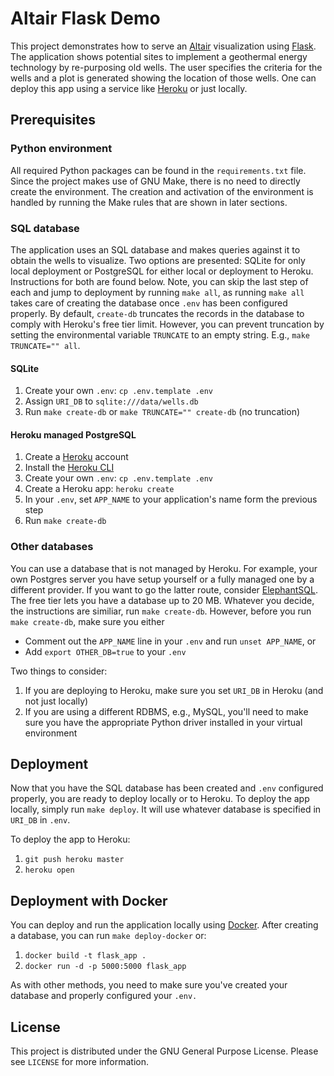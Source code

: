 # Altair Flask Demo

This project demonstrates how to serve an [Altair](https://altair-viz.github.io) visualization using [Flask](https://flask.palletsprojects.com). The application shows potential sites to implement a geothermal energy technology by re-purposing old wells. The user specifies the criteria for the wells and a plot is generated showing the location of those wells. One can deploy this app using a service like [Heroku](https://heroku.com) or just locally.

## Prerequisites

### Python environment
All required Python packages can be found in the `requirements.txt` file. Since the project makes use of GNU Make, there is no need to directly create the environment. The creation and activation of the environment is handled by running the Make rules that are shown in later sections.

### SQL database
The application uses an SQL database and makes queries against it to obtain the wells to visualize. Two options are presented: SQLite for only local deployment or PostgreSQL for either local or deployment to Heroku. Instructions for both are found below. Note, you can skip the last step of each and jump to deployment by running `make all`, as running `make all` takes care of creating the database once `.env` has been configured properly. By default, `create-db` truncates the records in the database to comply with Heroku's free tier limit. However, you can prevent truncation by setting the environmental variable `TRUNCATE` to an empty string. E.g., `make TRUNCATE="" all`.

#### SQLite
1. Create your own `.env`: `cp .env.template .env`
1. Assign `URI_DB` to `sqlite:///data/wells.db`
1. Run `make create-db` or `make TRUNCATE="" create-db` (no truncation)

#### Heroku managed PostgreSQL
1. Create a [Heroku](https://heroku.com) account
1. Install the [Heroku CLI](https://devcenter.heroku.com/articles/heroku-cli#download-and-install)
1. Create your own `.env`: `cp .env.template .env`
1. Create a Heroku app: `heroku create`
1. In your `.env`, set `APP_NAME` to your application's name form the previous step
1. Run `make create-db`

### Other databases
You can use a database that is not managed by Heroku. For example, your own Postgres server you have setup yourself or a fully managed one by a different provider. If you want to go the latter route, consider [ElephantSQL](https://www.elephantsql.com). The free tier lets you have a database up to 20 MB. Whatever you decide, the instructions are similiar, run `make create-db`. However, before you run `make create-db`, make sure you either

* Comment out the `APP_NAME` line in your `.env` and run `unset APP_NAME`, or
* Add `export OTHER_DB=true` to your `.env`

Two things to consider:

1. If you are deploying to Heroku, make sure you set `URI_DB` in Heroku (and not just locally)
1. If you are using a different RDBMS, e.g., MySQL, you'll need to make sure you have the appropriate Python driver installed in your virtual environment

## Deployment
Now that you have the SQL database has been created and `.env` configured properly, you are ready to deploy locally or to Heroku.
To deploy the app locally, simply run  `make deploy`. It will use whatever database is specified in `URI_DB` in `.env`.

To deploy the app to Heroku:

1. `git push heroku master`
1. `heroku open`

## Deployment with Docker

You can deploy and run the application locally using [Docker](https://www.docker.com/). After creating a database, you can run `make deploy-docker` or:

1. `docker build -t flask_app .`
1. `docker run -d -p 5000:5000 flask_app`

As with other methods, you need to make sure you've created your database and properly configured your `.env.`

## License

This project is distributed under the GNU General Purpose License. Please see `LICENSE` for more information.
